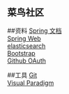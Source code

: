 ## 菜鸟社区

##资料
[Spring 文档](https://spring.io/guides) <br>
[Spring Web](https://spring.io/guides/gs/serving-web-conteng/) <br>
[elasticsearch](https://elasticsearch.cn/explore) <br>
[Bootstrap](https://v3.bootcss.com/getting-started) <br>
[Github OAuth](https://developer.github.com/apps/building-oauth-apps/creating-an-oauth-app/)

##工具
[Git](https://git-scm.com/download) <br>
[Visual Paradigm](https://www.visual-paradigm.com) <br>

